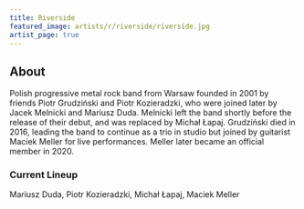 ```yaml
---
title: Riverside
featured_image: artists/r/riverside/riverside.jpg
artist_page: true
---
```

## About

Polish progressive metal rock band from Warsaw founded in 2001 by friends Piotr Grudziński and Piotr Kozieradzki, who were joined later by Jacek Melnicki and Mariusz Duda. Melnicki left the band shortly before the release of their debut, and was replaced by Michał Łapaj. Grudziński died in 2016, leading the band to continue as a trio in studio but joined by guitarist Maciek Meller for live performances. Meller later became an official member in 2020.

### Current Lineup

Mariusz Duda, Piotr Kozieradzki, Michał Łapaj, Maciek Meller


